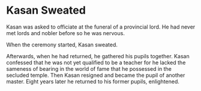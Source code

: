 # Kasan Sweated

Kasan was asked to officiate at the funeral of a provincial lord. He had never met lords and nobler before so he was nervous.

When the ceremony started, Kasan sweated.

Afterwards, when he had returned, he gathered his pupils together. Kasan confessed that he was not yet qualified to be a teacher for he lacked the sameness of bearing in the world of fame that he possessed in the secluded temple. Then Kasan resigned and became the pupil of another master. Eight years later he returned to his former pupils, enlightened.
